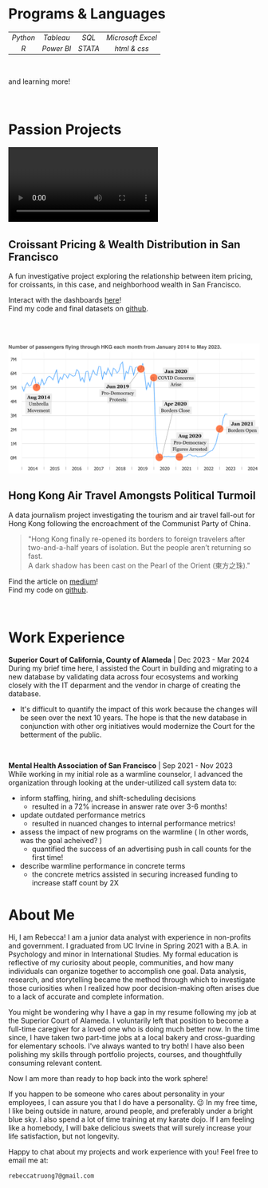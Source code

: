 # Programs & Languages

| | | | |
|:---:|:---:|:---:|:---:|
| *Python* | *Tableau* | *SQL* | *Microsoft Excel* |
| *R* | *Power BI* | *STATA* | *html & css* |


<br>

and learning more! 

<br>

# Passion Projects

[<video src="assets/sf%20croissants%20final%20video.mp4" controls title="Croissant Pricing & Wealth Distribution in San Francisco"></video>](https://youtu.be/zLRElMrBnSA)

## Croissant Pricing & Wealth Distribution in San Francisco
A fun investigative project exploring the relationship between item pricing, for croissants, in this case, and neighborhood wealth in San Francisco.


Interact with the dashboards [here](https://public.tableau.com/views/sf_croissant_project/homepage?:language=en-US&:sid=&:redirect=auth&:display_count=n&:origin=viz_share_link)!   
Find my code and final datasets on [github](https://github.com/rebeccatruong7/Data-Projects).


<br>
<br>

[![Government Policies Have Dimmed the Pearl of the East](assets/img/hkthumbnail_small.png)](https://medium.com/@rebeccatruong7/government-policies-have-dimmed-the-pearl-of-the-east-bd0f1a855536)

## Hong Kong Air Travel Amongsts Political Turmoil   
A data journalism project investigating the tourism and air travel fall-out for Hong Kong following the encroachment of the Communist Party of China.  

> "Hong Kong finally re-opened its borders to foreign travelers after two-and-a-half years of isolation. But the people aren’t returning so fast.  
A dark shadow has been cast on the Pearl of the Orient (東方之珠)."

Find the article on [medium](https://medium.com/@rebecca.truong)!  
Find my code on [github](https://github.com/rebeccatruong7/Data-Projects).

<br>

# Work Experience

**Superior Court of California, County of Alameda** | Dec 2023 - Mar 2024  
During my brief time here, I assisted the Court in building and migrating to a new database by validating data across four ecosystems and working closely with the IT deparment and the vendor in charge of creating the database. 
- It's difficult to quantify the impact of this work because the changes will be seen over the next 10 years. The hope is that the new database in conjunction with other org initiatives would modernize the Court for the betterment of the public. 

<br>

**Mental Health Association of San Francisco** | Sep 2021 - Nov 2023   
While working in my initial role as a warmline counselor, I advanced the organization through looking at the under-utilized call system data to:
- inform staffing, hiring, and shift-scheduling decisions
  - resulted in a 72% increase in answer rate over 3-6 months!
- update outdated performance metrics
  - resulted in nuanced changes to internal performance metrics!
- assess the impact of new programs on the warmline  ( In other words, was the goal acheived? )
  - quantified the success of an advertising push in call counts for the first time!
- describe warmline performance in concrete terms
  - the concrete metrics assisted in securing increased funding to increase staff count by 2X


# About Me
Hi, I am Rebecca! I am a junior data analyst with experience in non-profits and government. I graduated from UC Irvine in Spring 2021 with a B.A. in Psychology and minor in International Studies. My formal education is reflective of my curiosity about people, communities, and how many individuals can organize together to accomplish one goal. Data analysis, research, and storytelling became the method through which to investigate those curiosities when I realized how poor decision-making often arises due to a lack of accurate and complete information. 

You might be wondering why I have a gap in my resume following my job at the Superior Court of Alameda. I voluntarily left that position to become a full-time caregiver for a loved one who is doing much better now. In the time since, I have taken two part-time jobs at a local bakery and cross-guarding for elementary schools. I've always wanted to try both! I have also been polishing my skills through portfolio projects, courses, and thoughtfully consuming relevant content. 

Now I am more than ready to hop back into the work sphere!

If you happen to be someone who cares about personality in your employees, I can assure you that I do have a personality. 😉 In my free time, I like being outside in nature, around people, and preferably under a bright blue sky. I also spend a lot of time training at my karate dojo. If I am feeling like a homebody, I will bake delicious sweets that will surely increase your life satisfaction, but not longevity.  

Happy to chat about my projects and work experience with you! Feel free to email me at: 

    rebeccatruong7@gmail.com
